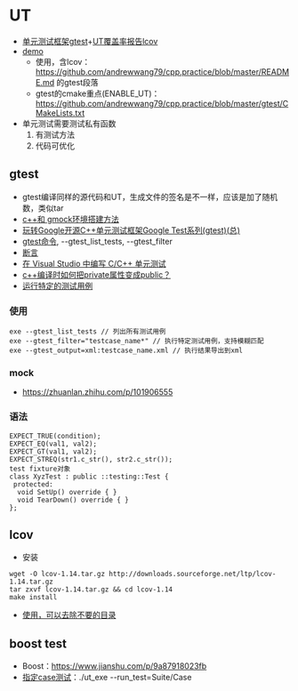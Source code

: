 # UT
* [单元测试框架gtest](https://google.github.io/googletest/)+[UT覆盖率报告lcov](http://ltp.sourceforge.net/coverage/lcov.php)
* [demo](https://github.com/andrewwang79/cpp.practice/tree/master/gtest)
  * 使用，含lcov：https://github.com/andrewwang79/cpp.practice/blob/master/README.md 的gtest段落
  * gtest的cmake重点(ENABLE_UT)：https://github.com/andrewwang79/cpp.practice/blob/master/gtest/CMakeLists.txt
* 单元测试需要测试私有函数
  1. 有测试方法
  1. 代码可优化

## gtest
* gtest编译同样的源代码和UT，生成文件的签名是不一样，应该是加了随机数，类似tar
* [c++和 gmock环境搭建方法](https://my.oschina.net/donngchao/blog/4884051)
* [玩转Google开源C++单元测试框架Google Test系列(gtest)(总)](https://www.cnblogs.com/coderzh/archive/2009/04/06/1426755.html)
* [gtest命令](https://www.cnblogs.com/xmilt/p/9647408.html), --gtest_list_tests, --gtest_filter
* [断言](https://www.jianshu.com/p/c7c702c0abb9)
* [在 Visual Studio 中编写 C/C++ 单元测试](https://docs.microsoft.com/zh-cn/visualstudio/test/writing-unit-tests-for-c-cpp?view=vs-2019)
* [c++编译时如何把private属性变成public？](https://blog.csdn.net/qq910894904/article/details/38583593)
* [运行特定的测试用例](https://blog.csdn.net/caz28/article/details/128618899)

### 使用
```
exe --gtest_list_tests // 列出所有测试用例
exe --gtest_filter="testcase_name*" // 执行特定测试用例，支持模糊匹配
exe --gtest_output=xml:testcase_name.xml // 执行结果导出到xml
```

### mock
* https://zhuanlan.zhihu.com/p/101906555

### 语法
```
EXPECT_TRUE(condition);
EXPECT_EQ(val1, val2);
EXPECT_GT(val1, val2);
EXPECT_STREQ(str1.c_str(), str2.c_str());
test fixture对象
class XyzTest : public ::testing::Test {
 protected:
  void SetUp() override { }
  void TearDown() override { }
};
```

## lcov
* 安装
```
wget -O lcov-1.14.tar.gz http://downloads.sourceforge.net/ltp/lcov-1.14.tar.gz
tar zxvf lcov-1.14.tar.gz && cd lcov-1.14
make install
```
* [使用，可以去除不要的目录](https://blog.csdn.net/weixin_43892514/article/details/107822769)

## boost test
* Boost：https://www.jianshu.com/p/9a87918023fb
* [指定case测试](https://www.boost.org/doc/libs/1_47_0/libs/test/doc/html/utf/user-guide/runtime-config/run-by-name.html)：./ut_exe --run_test=Suite/Case
